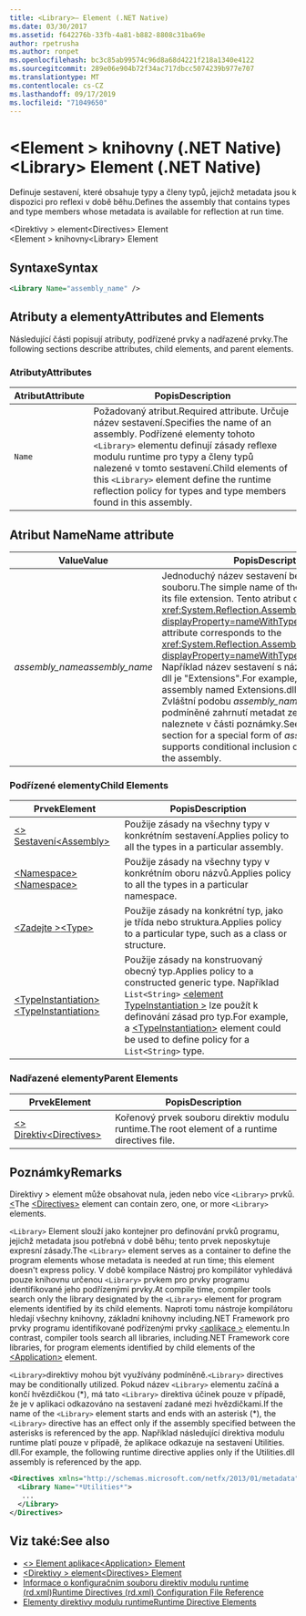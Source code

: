 ```yaml
---
title: <Library>– Element (.NET Native)
ms.date: 03/30/2017
ms.assetid: f642276b-33fb-4a81-b882-8808c31ba69e
author: rpetrusha
ms.author: ronpet
ms.openlocfilehash: bc3c85ab99574c96d8a68d4221f218a1340e4122
ms.sourcegitcommit: 289e06e904b72f34ac717dbcc5074239b977e707
ms.translationtype: MT
ms.contentlocale: cs-CZ
ms.lasthandoff: 09/17/2019
ms.locfileid: "71049650"
---
```

# <a name="library-element-net-native"></a><span data-ttu-id="b58b9-102">\<Element > knihovny (.NET Native)</span><span class="sxs-lookup"><span data-stu-id="b58b9-102">\<Library> Element (.NET Native)</span></span>
<span data-ttu-id="b58b9-103">Definuje sestavení, které obsahuje typy a členy typů, jejichž metadata jsou k dispozici pro reflexi v době běhu.</span><span class="sxs-lookup"><span data-stu-id="b58b9-103">Defines the assembly that contains types and type members whose metadata is available for reflection at run time.</span></span>  
  
 <span data-ttu-id="b58b9-104">\<Direktivy > element</span><span class="sxs-lookup"><span data-stu-id="b58b9-104">\<Directives> Element</span></span>  
<span data-ttu-id="b58b9-105">\<Element > knihovny</span><span class="sxs-lookup"><span data-stu-id="b58b9-105">\<Library> Element</span></span>  
  
## <a name="syntax"></a><span data-ttu-id="b58b9-106">Syntaxe</span><span class="sxs-lookup"><span data-stu-id="b58b9-106">Syntax</span></span>  
  
```xml  
<Library Name="assembly_name" />  
```  
  
## <a name="attributes-and-elements"></a><span data-ttu-id="b58b9-107">Atributy a elementy</span><span class="sxs-lookup"><span data-stu-id="b58b9-107">Attributes and Elements</span></span>  
 <span data-ttu-id="b58b9-108">Následující části popisují atributy, podřízené prvky a nadřazené prvky.</span><span class="sxs-lookup"><span data-stu-id="b58b9-108">The following sections describe attributes, child elements, and parent elements.</span></span>  
  
### <a name="attributes"></a><span data-ttu-id="b58b9-109">Atributy</span><span class="sxs-lookup"><span data-stu-id="b58b9-109">Attributes</span></span>  
  
|<span data-ttu-id="b58b9-110">Atribut</span><span class="sxs-lookup"><span data-stu-id="b58b9-110">Attribute</span></span>|<span data-ttu-id="b58b9-111">Popis</span><span class="sxs-lookup"><span data-stu-id="b58b9-111">Description</span></span>|  
|---------------|-----------------|  
|`Name`|<span data-ttu-id="b58b9-112">Požadovaný atribut.</span><span class="sxs-lookup"><span data-stu-id="b58b9-112">Required attribute.</span></span> <span data-ttu-id="b58b9-113">Určuje název sestavení.</span><span class="sxs-lookup"><span data-stu-id="b58b9-113">Specifies the name of an assembly.</span></span> <span data-ttu-id="b58b9-114">Podřízené elementy tohoto `<Library>` elementu definují zásady reflexe modulu runtime pro typy a členy typů nalezené v tomto sestavení.</span><span class="sxs-lookup"><span data-stu-id="b58b9-114">Child elements of this `<Library>` element define the runtime reflection policy for types and type members found in this assembly.</span></span>|  
  
## <a name="name-attribute"></a><span data-ttu-id="b58b9-115">Atribut Name</span><span class="sxs-lookup"><span data-stu-id="b58b9-115">Name attribute</span></span>  
  
|<span data-ttu-id="b58b9-116">Value</span><span class="sxs-lookup"><span data-stu-id="b58b9-116">Value</span></span>|<span data-ttu-id="b58b9-117">Popis</span><span class="sxs-lookup"><span data-stu-id="b58b9-117">Description</span></span>|  
|-----------|-----------------|  
|<span data-ttu-id="b58b9-118">*assembly_name*</span><span class="sxs-lookup"><span data-stu-id="b58b9-118">*assembly_name*</span></span>|<span data-ttu-id="b58b9-119">Jednoduchý název sestavení bez přípony souboru.</span><span class="sxs-lookup"><span data-stu-id="b58b9-119">The simple name of the assembly, without its file extension.</span></span> <span data-ttu-id="b58b9-120">Tento atribut odpovídá <xref:System.Reflection.AssemblyName.Name%2A?displayProperty=nameWithType> vlastnosti.</span><span class="sxs-lookup"><span data-stu-id="b58b9-120">This attribute corresponds to the <xref:System.Reflection.AssemblyName.Name%2A?displayProperty=nameWithType> property.</span></span> <span data-ttu-id="b58b9-121">Například název sestavení s názvem Extensions. dll je "Extensions".</span><span class="sxs-lookup"><span data-stu-id="b58b9-121">For example, the name of an assembly named Extensions.dll is "Extensions".</span></span> <span data-ttu-id="b58b9-122">Zvláštní podobu *assembly_name* , která podporuje podmíněné zahrnutí metadat ze sestavení, naleznete v části poznámky.</span><span class="sxs-lookup"><span data-stu-id="b58b9-122">See the Remarks section for a special form of *assembly_name* that supports conditional inclusion of metadata from the assembly.</span></span>|  
  
### <a name="child-elements"></a><span data-ttu-id="b58b9-123">Podřízené elementy</span><span class="sxs-lookup"><span data-stu-id="b58b9-123">Child Elements</span></span>  
  
|<span data-ttu-id="b58b9-124">Prvek</span><span class="sxs-lookup"><span data-stu-id="b58b9-124">Element</span></span>|<span data-ttu-id="b58b9-125">Popis</span><span class="sxs-lookup"><span data-stu-id="b58b9-125">Description</span></span>|  
|-------------|-----------------|  
|[<span data-ttu-id="b58b9-126">\<> Sestavení</span><span class="sxs-lookup"><span data-stu-id="b58b9-126">\<Assembly></span></span>](assembly-element-net-native.md)|<span data-ttu-id="b58b9-127">Použije zásady na všechny typy v konkrétním sestavení.</span><span class="sxs-lookup"><span data-stu-id="b58b9-127">Applies policy to all the types in a particular assembly.</span></span>|  
|[<span data-ttu-id="b58b9-128">\<Namespace></span><span class="sxs-lookup"><span data-stu-id="b58b9-128">\<Namespace></span></span>](namespace-element-net-native.md)|<span data-ttu-id="b58b9-129">Použije zásady na všechny typy v konkrétním oboru názvů.</span><span class="sxs-lookup"><span data-stu-id="b58b9-129">Applies policy to all the types in a particular namespace.</span></span>|  
|[<span data-ttu-id="b58b9-130">\<Zadejte ></span><span class="sxs-lookup"><span data-stu-id="b58b9-130">\<Type></span></span>](type-element-net-native.md)|<span data-ttu-id="b58b9-131">Použije zásady na konkrétní typ, jako je třída nebo struktura.</span><span class="sxs-lookup"><span data-stu-id="b58b9-131">Applies policy to a particular type, such as a class or structure.</span></span>|  
|[<span data-ttu-id="b58b9-132">\<TypeInstantiation></span><span class="sxs-lookup"><span data-stu-id="b58b9-132">\<TypeInstantiation></span></span>](typeinstantiation-element-net-native.md)|<span data-ttu-id="b58b9-133">Použije zásady na konstruovaný obecný typ.</span><span class="sxs-lookup"><span data-stu-id="b58b9-133">Applies policy to a constructed generic type.</span></span> <span data-ttu-id="b58b9-134">Například `List<String>` [ \<element TypeInstantiation >](typeinstantiation-element-net-native.md) lze použít k definování zásad pro typ.</span><span class="sxs-lookup"><span data-stu-id="b58b9-134">For example, a [\<TypeInstantiation>](typeinstantiation-element-net-native.md) element could be used to define policy for a `List<String>` type.</span></span>|  
  
### <a name="parent-elements"></a><span data-ttu-id="b58b9-135">Nadřazené elementy</span><span class="sxs-lookup"><span data-stu-id="b58b9-135">Parent Elements</span></span>  
  
|<span data-ttu-id="b58b9-136">Prvek</span><span class="sxs-lookup"><span data-stu-id="b58b9-136">Element</span></span>|<span data-ttu-id="b58b9-137">Popis</span><span class="sxs-lookup"><span data-stu-id="b58b9-137">Description</span></span>|  
|-------------|-----------------|  
|[<span data-ttu-id="b58b9-138">\<> Direktiv</span><span class="sxs-lookup"><span data-stu-id="b58b9-138">\<Directives></span></span>](directives-element-net-native.md)|<span data-ttu-id="b58b9-139">Kořenový prvek souboru direktiv modulu runtime.</span><span class="sxs-lookup"><span data-stu-id="b58b9-139">The root element of a runtime directives file.</span></span>|  
  
## <a name="remarks"></a><span data-ttu-id="b58b9-140">Poznámky</span><span class="sxs-lookup"><span data-stu-id="b58b9-140">Remarks</span></span>  
 <span data-ttu-id="b58b9-141">Direktivy > element může obsahovat nula, jeden nebo více `<Library>` prvků. [ \<](directives-element-net-native.md)</span><span class="sxs-lookup"><span data-stu-id="b58b9-141">The [\<Directives>](directives-element-net-native.md) element can contain zero, one, or more `<Library>` elements.</span></span>  
  
 <span data-ttu-id="b58b9-142">`<Library>` Element slouží jako kontejner pro definování prvků programu, jejichž metadata jsou potřebná v době běhu; tento prvek neposkytuje expresní zásady.</span><span class="sxs-lookup"><span data-stu-id="b58b9-142">The `<Library>` element serves as a container to define the program elements whose metadata is needed at run time; this element doesn't express policy.</span></span> <span data-ttu-id="b58b9-143">V době kompilace Nástroj pro kompilátor vyhledává pouze knihovnu určenou `<Library>` prvkem pro prvky programu identifikované jeho podřízenými prvky.</span><span class="sxs-lookup"><span data-stu-id="b58b9-143">At compile time, compiler tools search only the library designated by the `<Library>` element for program elements identified by its child elements.</span></span> <span data-ttu-id="b58b9-144">Naproti tomu nástroje kompilátoru hledají všechny knihovny, základní knihovny including.NET Framework pro prvky programu identifikované podřízenými prvky [ \<aplikace >](application-element-net-native.md) elementu.</span><span class="sxs-lookup"><span data-stu-id="b58b9-144">In contrast, compiler tools search all libraries, including.NET Framework core libraries, for program elements identified by child elements of the [\<Application>](application-element-net-native.md) element.</span></span>  
  
 <span data-ttu-id="b58b9-145">`<Library>`direktivy mohou být využívány podmíněně.</span><span class="sxs-lookup"><span data-stu-id="b58b9-145">`<Library>` directives may be conditionally utilized.</span></span> <span data-ttu-id="b58b9-146">Pokud název `<Library>` elementu začíná a končí hvězdičkou (\*), má tato `<Library>` direktiva účinek pouze v případě, že je v aplikaci odkazováno na sestavení zadané mezi hvězdičkami.</span><span class="sxs-lookup"><span data-stu-id="b58b9-146">If the name of the `<Library>` element starts and ends with an asterisk (\*), the `<Library>` directive has an effect only if the assembly specified between the asterisks is referenced by the app.</span></span> <span data-ttu-id="b58b9-147">Například následující direktiva modulu runtime platí pouze v případě, že aplikace odkazuje na sestavení Utilities. dll.</span><span class="sxs-lookup"><span data-stu-id="b58b9-147">For example, the following runtime directive applies only if the Utilities.dll assembly is referenced by the app.</span></span>  
  
```xml  
<Directives xmlns="http://schemas.microsoft.com/netfx/2013/01/metadata">  
  <Library Name="*Utilities*">  
   ...  
  </Library>  
</Directives>  
```  
  
## <a name="see-also"></a><span data-ttu-id="b58b9-148">Viz také:</span><span class="sxs-lookup"><span data-stu-id="b58b9-148">See also</span></span>

- [<span data-ttu-id="b58b9-149">\<> Element aplikace</span><span class="sxs-lookup"><span data-stu-id="b58b9-149">\<Application> Element</span></span>](application-element-net-native.md)
- [<span data-ttu-id="b58b9-150">\<Direktivy > element</span><span class="sxs-lookup"><span data-stu-id="b58b9-150">\<Directives> Element</span></span>](directives-element-net-native.md)
- [<span data-ttu-id="b58b9-151">Informace o konfiguračním souboru direktiv modulu runtime (rd.xml)</span><span class="sxs-lookup"><span data-stu-id="b58b9-151">Runtime Directives (rd.xml) Configuration File Reference</span></span>](runtime-directives-rd-xml-configuration-file-reference.md)
- [<span data-ttu-id="b58b9-152">Elementy direktivy modulu runtime</span><span class="sxs-lookup"><span data-stu-id="b58b9-152">Runtime Directive Elements</span></span>](runtime-directive-elements.md)
